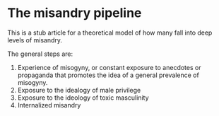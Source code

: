 # The misandry pipeline

This is a stub article for a theoretical model of how many fall into deep levels of misandry.

The general steps are:
 1. Experience of misogyny, or constant exposure to anecdotes or propaganda that promotes the idea of a general prevalence of misogyny.
 2. Exposure to the idealogy of male privilege
 3. Exposure to the ideology of toxic masculinity
 4. Internalized misandry
